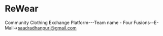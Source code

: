 # ReWear
Community Clothing Exchange Platform---Team name - Four Fusions--E-Mail->saadradhanpuri@gmail.com
